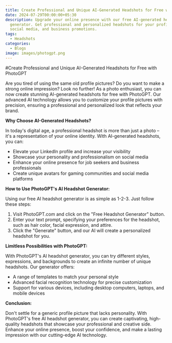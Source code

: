 ```yaml
---
title: Create Professional and Unique AI-Generated Headshots for Free with PhotoGPT
date: 2024-07-29T00:00:00+05:30
description: Upgrade your online presence with our free AI-generated headshot
  generator. Get professional and personalized headshots for your profiles,
  social media, and business promotions.
tags:
  - Headshots
categories:
  - Blogs
image: images/photogpt.png
---
```

#Create Professional and Unique AI-Generated Headshots for Free with PhotoGPT

Are you tired of using the same old profile pictures? Do you want to make a strong online impression? Look no further! As a photo enthusiast, you can now create stunning AI-generated headshots for free with PhotoGPT. Our advanced AI technology allows you to customize your profile pictures with precision, ensuring a professional and personalized look that reflects your brand.

**Why Choose AI-Generated Headshots?**

In today's digital age, a professional headshot is more than just a photo – it's a representation of your online identity. With AI-generated headshots, you can:

* Elevate your LinkedIn profile and increase your visibility
* Showcase your personality and professionalism on social media
* Enhance your online presence for job seekers and business professionals
* Create unique avatars for gaming communities and social media platforms

**How to Use PhotoGPT's AI Headshot Generator:**

Using our free AI headshot generator is as simple as 1-2-3. Just follow these steps:

1. Visit PhotoGPT.com and click on the "Free Headshot Generator" button.
2. Enter your text prompt, specifying your preferences for the headshot, such as hair color, facial expression, and attire.
3. Click the "Generate" button, and our AI will create a personalized headshot for you.

**Limitless Possibilities with PhotoGPT:**

With PhotoGPT's AI headshot generator, you can try different styles, expressions, and backgrounds to create an infinite number of unique headshots. Our generator offers:

* A range of templates to match your personal style
* Advanced facial recognition technology for precise customization
* Support for various devices, including desktop computers, laptops, and mobile devices

**Conclusion:**

Don't settle for a generic profile picture that lacks personality. With PhotoGPT's free AI headshot generator, you can create captivating, high-quality headshots that showcase your professional and creative side. Enhance your online presence, boost your confidence, and make a lasting impression with our cutting-edge AI technology.

